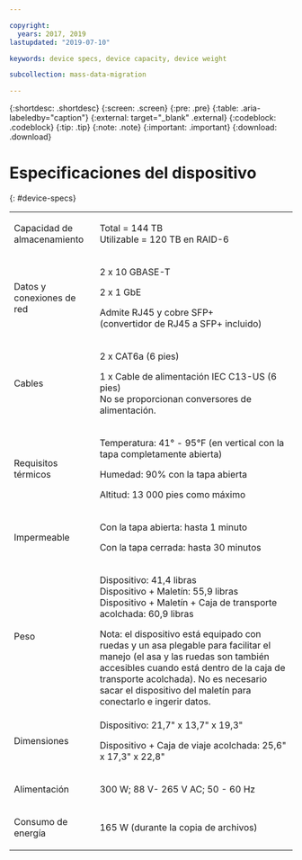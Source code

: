 ```yaml
---

copyright:
  years: 2017, 2019
lastupdated: "2019-07-10"

keywords: device specs, device capacity, device weight

subcollection: mass-data-migration

---
```


{:shortdesc: .shortdesc}
{:screen: .screen}
{:pre: .pre}
{:table: .aria-labeledby="caption"}
{:external: target="_blank" .external}
{:codeblock: .codeblock}
{:tip: .tip}
{:note: .note}
{:important: .important}
{:download: .download}

# Especificaciones del dispositivo
{: #device-specs}

<table role="presentation">
        <colgroup>
          <col/>
          <col/>
        </colgroup>
          <tr>
            <td><p>Capacidad de almacenamiento</p></td>
            <td>
              <p>Total = 144 TB<br/>Utilizable = 120 TB en RAID-6</p>
            </td>
          </tr>
          <tr>
            <td><p>Datos y conexiones de red</p></td>
            <td>
              <p>2 x 10 GBASE-T</p>
              <p>2 x 1 GbE</p>
              <p>Admite RJ45 y cobre SFP+ <br/> (convertidor de RJ45 a SFP+ incluido)</p>
            </td>
          </tr>
          <tr>
            <td><p>Cables</p></td>
            <td>
              <p>2 x CAT6a (6 pies)</p>
              <p>1 x Cable de alimentación IEC C13-US (6 pies) <br/>No se proporcionan conversores de alimentación.</p>
            </td>
          </tr>
          <tr>
            <td><p>Requisitos térmicos</p></td>
            <td>
              <p>Temperatura: 41° - 95°F (en vertical con la tapa completamente abierta)</p>
              <p>Humedad: 90% con la tapa abierta</p>
              <p>Altitud: 13 000 pies como máximo</p>
            </td>
          </tr>
          <tr>
            <td><p>Impermeable</p></td>
            <td>
              <p>Con la tapa abierta: hasta 1 minuto</p>
              <p>Con la tapa cerrada: hasta 30 minutos</p>
            </td>
          </tr>
          <tr>
            <td><p>Peso</p></td>
            <td>
              <p>Dispositivo: 41,4 libras</br>Dispositivo + Maletín: 55,9 libras<br/>Dispositivo + Maletín + Caja de transporte acolchada: 60,9 libras</p>
              Nota: el dispositivo está equipado con ruedas y un asa plegable para facilitar el manejo (el asa y las ruedas son también accesibles cuando está dentro de la caja de transporte acolchada). No es necesario sacar el dispositivo del maletín para conectarlo e ingerir datos.
            </td>
          </tr>
          <tr>
            <td><p>Dimensiones</p></td>
            <td>
              <p>Dispositivo: 21,7" x 13,7" x 19,3"</p>
              <p>Dispositivo + Caja de viaje acolchada: 25,6" x 17,3" x 22,8"</p>
            </td>
          </tr>
          <tr>
            <td><p>Alimentación</p></td>
            <td>
              <p>300 W; 88 V- 265 V AC; 50 - 60 Hz</p>
            </td>
          </tr>
          <tr>
            <td><p>Consumo de energía</p></td>
            <td>
              <p>165 W (durante la copia de archivos)</p>
            </td>
          </tr>
</table>
